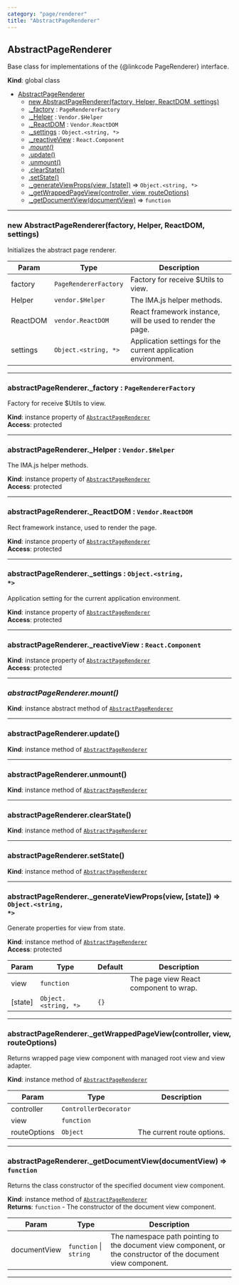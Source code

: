 ```yaml
---
category: "page/renderer"
title: "AbstractPageRenderer"
---
```


## AbstractPageRenderer&nbsp;<a name="AbstractPageRenderer" href="https://github.com/seznam/IMA.js-core/tree/0.16.0-alpha.5/page/renderer/AbstractPageRenderer.js#L9" target="_blank"><span class="icon"><i class="fas fa-external-link-alt fa-xs"></i></span></a>
Base class for implementations of the {@linkcode PageRenderer} interface.

**Kind**: global class  

* [AbstractPageRenderer](#AbstractPageRenderer)
    * [new AbstractPageRenderer(factory, Helper, ReactDOM, settings)](#new_AbstractPageRenderer_new)
    * [._factory](#AbstractPageRenderer+_factory) : <code>PageRendererFactory</code>
    * [._Helper](#AbstractPageRenderer+_Helper) : <code>Vendor.$Helper</code>
    * [._ReactDOM](#AbstractPageRenderer+_ReactDOM) : <code>Vendor.ReactDOM</code>
    * [._settings](#AbstractPageRenderer+_settings) : <code>Object.&lt;string, \*&gt;</code>
    * [._reactiveView](#AbstractPageRenderer+_reactiveView) : <code>React.Component</code>
    * *[.mount()](#AbstractPageRenderer+mount)*
    * [.update()](#AbstractPageRenderer+update)
    * [.unmount()](#AbstractPageRenderer+unmount)
    * [.clearState()](#AbstractPageRenderer+clearState)
    * [.setState()](#AbstractPageRenderer+setState)
    * [._generateViewProps(view, [state])](#AbstractPageRenderer+_generateViewProps) ⇒ <code>Object.&lt;string, \*&gt;</code>
    * [._getWrappedPageView(controller, view, routeOptions)](#AbstractPageRenderer+_getWrappedPageView)
    * [._getDocumentView(documentView)](#AbstractPageRenderer+_getDocumentView) ⇒ <code>function</code>


* * *

### new AbstractPageRenderer(factory, Helper, ReactDOM, settings)&nbsp;<a name="new_AbstractPageRenderer_new"></a>
Initializes the abstract page renderer.


| Param | Type | Description |
| --- | --- | --- |
| factory | <code>PageRendererFactory</code> | Factory for receive $Utils to view. |
| Helper | <code>vendor.$Helper</code> | The IMA.js helper methods. |
| ReactDOM | <code>vendor.ReactDOM</code> | React framework instance, will be used        to render the page. |
| settings | <code>Object.&lt;string, \*&gt;</code> | Application settings for the current        application environment. |


* * *

### abstractPageRenderer._factory : <code>PageRendererFactory</code>&nbsp;<a name="AbstractPageRenderer+_factory" href="https://github.com/seznam/IMA.js-core/tree/0.16.0-alpha.5/page/renderer/AbstractPageRenderer.js#L29" target="_blank"><span class="icon"><i class="fas fa-external-link-alt fa-xs"></i></span></a>
Factory for receive $Utils to view.

**Kind**: instance property of [<code>AbstractPageRenderer</code>](#AbstractPageRenderer)  
**Access**: protected  

* * *

### abstractPageRenderer._Helper : <code>Vendor.$Helper</code>&nbsp;<a name="AbstractPageRenderer+_Helper" href="https://github.com/seznam/IMA.js-core/tree/0.16.0-alpha.5/page/renderer/AbstractPageRenderer.js#L37" target="_blank"><span class="icon"><i class="fas fa-external-link-alt fa-xs"></i></span></a>
The IMA.js helper methods.

**Kind**: instance property of [<code>AbstractPageRenderer</code>](#AbstractPageRenderer)  
**Access**: protected  

* * *

### abstractPageRenderer._ReactDOM : <code>Vendor.ReactDOM</code>&nbsp;<a name="AbstractPageRenderer+_ReactDOM" href="https://github.com/seznam/IMA.js-core/tree/0.16.0-alpha.5/page/renderer/AbstractPageRenderer.js#L45" target="_blank"><span class="icon"><i class="fas fa-external-link-alt fa-xs"></i></span></a>
Rect framework instance, used to render the page.

**Kind**: instance property of [<code>AbstractPageRenderer</code>](#AbstractPageRenderer)  
**Access**: protected  

* * *

### abstractPageRenderer._settings : <code>Object.&lt;string, \*&gt;</code>&nbsp;<a name="AbstractPageRenderer+_settings" href="https://github.com/seznam/IMA.js-core/tree/0.16.0-alpha.5/page/renderer/AbstractPageRenderer.js#L53" target="_blank"><span class="icon"><i class="fas fa-external-link-alt fa-xs"></i></span></a>
Application setting for the current application environment.

**Kind**: instance property of [<code>AbstractPageRenderer</code>](#AbstractPageRenderer)  
**Access**: protected  

* * *

### abstractPageRenderer._reactiveView : <code>React.Component</code>&nbsp;<a name="AbstractPageRenderer+_reactiveView" href="https://github.com/seznam/IMA.js-core/tree/0.16.0-alpha.5/page/renderer/AbstractPageRenderer.js#L59" target="_blank"><span class="icon"><i class="fas fa-external-link-alt fa-xs"></i></span></a>
**Kind**: instance property of [<code>AbstractPageRenderer</code>](#AbstractPageRenderer)  
**Access**: protected  

* * *

### *abstractPageRenderer.mount()*&nbsp;<a name="AbstractPageRenderer+mount" href="https://github.com/seznam/IMA.js-core/tree/0.16.0-alpha.5/page/renderer/AbstractPageRenderer.js#L66" target="_blank"><span class="icon"><i class="fas fa-external-link-alt fa-xs"></i></span></a>
**Kind**: instance abstract method of [<code>AbstractPageRenderer</code>](#AbstractPageRenderer)  

* * *

### abstractPageRenderer.update()&nbsp;<a name="AbstractPageRenderer+update" href="https://github.com/seznam/IMA.js-core/tree/0.16.0-alpha.5/page/renderer/AbstractPageRenderer.js#L75" target="_blank"><span class="icon"><i class="fas fa-external-link-alt fa-xs"></i></span></a>
**Kind**: instance method of [<code>AbstractPageRenderer</code>](#AbstractPageRenderer)  

* * *

### abstractPageRenderer.unmount()&nbsp;<a name="AbstractPageRenderer+unmount" href="https://github.com/seznam/IMA.js-core/tree/0.16.0-alpha.5/page/renderer/AbstractPageRenderer.js#L84" target="_blank"><span class="icon"><i class="fas fa-external-link-alt fa-xs"></i></span></a>
**Kind**: instance method of [<code>AbstractPageRenderer</code>](#AbstractPageRenderer)  

* * *

### abstractPageRenderer.clearState()&nbsp;<a name="AbstractPageRenderer+clearState" href="https://github.com/seznam/IMA.js-core/tree/0.16.0-alpha.5/page/renderer/AbstractPageRenderer.js#L93" target="_blank"><span class="icon"><i class="fas fa-external-link-alt fa-xs"></i></span></a>
**Kind**: instance method of [<code>AbstractPageRenderer</code>](#AbstractPageRenderer)  

* * *

### abstractPageRenderer.setState()&nbsp;<a name="AbstractPageRenderer+setState" href="https://github.com/seznam/IMA.js-core/tree/0.16.0-alpha.5/page/renderer/AbstractPageRenderer.js#L111" target="_blank"><span class="icon"><i class="fas fa-external-link-alt fa-xs"></i></span></a>
**Kind**: instance method of [<code>AbstractPageRenderer</code>](#AbstractPageRenderer)  

* * *

### abstractPageRenderer._generateViewProps(view, [state]) ⇒ <code>Object.&lt;string, \*&gt;</code>&nbsp;<a name="AbstractPageRenderer+_generateViewProps" href="https://github.com/seznam/IMA.js-core/tree/0.16.0-alpha.5/page/renderer/AbstractPageRenderer.js#L126" target="_blank"><span class="icon"><i class="fas fa-external-link-alt fa-xs"></i></span></a>
Generate properties for view from state.

**Kind**: instance method of [<code>AbstractPageRenderer</code>](#AbstractPageRenderer)  
**Access**: protected  

| Param | Type | Default | Description |
| --- | --- | --- | --- |
| view | <code>function</code> |  | The page        view React component to wrap. |
| [state] | <code>Object.&lt;string, \*&gt;</code> | <code>{}</code> |  |


* * *

### abstractPageRenderer._getWrappedPageView(controller, view, routeOptions)&nbsp;<a name="AbstractPageRenderer+_getWrappedPageView" href="https://github.com/seznam/IMA.js-core/tree/0.16.0-alpha.5/page/renderer/AbstractPageRenderer.js#L163" target="_blank"><span class="icon"><i class="fas fa-external-link-alt fa-xs"></i></span></a>
Returns wrapped page view component with managed root view and view adapter.

**Kind**: instance method of [<code>AbstractPageRenderer</code>](#AbstractPageRenderer)  

| Param | Type | Description |
| --- | --- | --- |
| controller | <code>ControllerDecorator</code> |  |
| view | <code>function</code> |  |
| routeOptions | <code>Object</code> | The current route options. |


* * *

### abstractPageRenderer._getDocumentView(documentView) ⇒ <code>function</code>&nbsp;<a name="AbstractPageRenderer+_getDocumentView" href="https://github.com/seznam/IMA.js-core/tree/0.16.0-alpha.5/page/renderer/AbstractPageRenderer.js#L191" target="_blank"><span class="icon"><i class="fas fa-external-link-alt fa-xs"></i></span></a>
Returns the class constructor of the specified document view component.

**Kind**: instance method of [<code>AbstractPageRenderer</code>](#AbstractPageRenderer)  
**Returns**: <code>function</code> - The constructor of the document
        view component.  

| Param | Type | Description |
| --- | --- | --- |
| documentView | <code>function</code> \| <code>string</code> | The        namespace path pointing to the document view component, or the        constructor of the document view component. |


* * *

